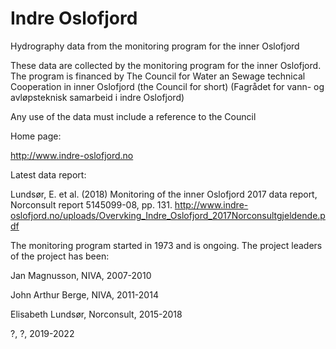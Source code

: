 # Indre Oslofjord
Hydrography data from the monitoring program for the inner Oslofjord

These data are collected by the monitoring program for the inner Oslofjord.
The program is financed by 
The Council for Water an Sewage technical Cooperation in inner Oslofjord 
(the Council for short)
(Fagrådet for vann- og avløpsteknisk samarbeid i indre Oslofjord)

Any use of the data must include a reference to the Council

Home page:

http://www.indre-oslofjord.no

Latest data report:

Lundsør, E. et al. (2018)
Monitoring of the inner Oslofjord 2017 data report, 
Norconsult report 5145099-08, pp. 131.
http://www.indre-oslofjord.no/uploads/Overvking_Indre_Oslofjord_2017Norconsultgjeldende.pdf

The monitoring program started in 1973 and is ongoing.
The project leaders of the project has been:

Jan Magnusson, NIVA, 2007-2010

John Arthur Berge, NIVA, 2011-2014

Elisabeth Lundsør, Norconsult, 2015-2018

?, ?, 2019-2022
